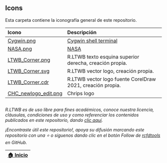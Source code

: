## Icons

Esta carpeta contiene la iconografía general de este repositorio.

| Icono                                                                                   | Descripción                                                |
|:----------------------------------------------------------------------------------------|:-----------------------------------------------------------|
| [Cygwin.png](https://www.pngwing.com/)                                                  | [Cygwin shell terminal](https://www.cygwin.com/)           |
| [NASA.png](https://www.pngwing.com/)                                                    | [NASA](https://www.nasa.gov/)                              |
| [LTWB_Corner.png](https://github.com/rcfdtools/R.LTWB/blob/main/.icons/LTWB_Corner.png) | R.LTWB texto esquina superior derecha, creación propia.    |
| [LTWB_Corner.svg](https://github.com/rcfdtools/R.LTWB/blob/main/.icons/R.LTWB.svg)      | R.LTWB vector logo, creación propia.                       |
| [LTWB_Corner.cdr](https://github.com/rcfdtools/R.LTWB/blob/main/.icons/R.LTWB.cdr)      | R.LTWB vector logo fuente CorelDraw 2021, creación propia. |
| [CHC_newlogo_edit.png](https://www.chc.ucsb.edu/data/chirps)                            | Chrips logo                                                |

##

_R.LTWB es de uso libre para fines académicos, conoce nuestra licencia, cláusulas, condiciones de uso y como referenciar los contenidos publicados en este repositorio, dando [clic aquí](https://github.com/rcfdtools/R.LTWB/wiki/License)._

_¡Encontraste útil este repositorio!, apoya su difusión marcando este repositorio con una ⭐ o síguenos dando clic en el botón Follow de [rcfdtools](https://github.com/rcfdtools) en GitHub._

| [:house: Inicio](https://github.com/rcfdtools/R.LTWB) |
|-------------------------------------------------------|